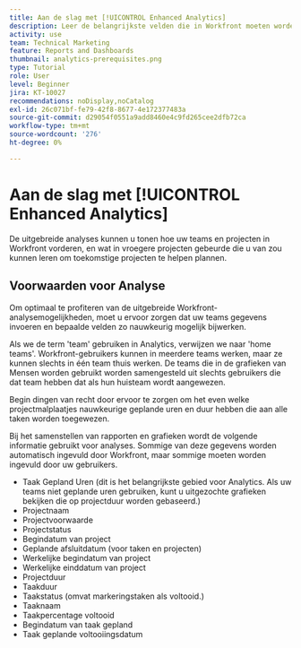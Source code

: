 ```yaml
---
title: Aan de slag met [!UICONTROL Enhanced Analytics]
description: Leer de belangrijkste velden die in Workfront moeten worden bijgewerkt, zodat de uitgebreide analyse u laat zien hoe uw teams en projecten vorderen in Workfront.
activity: use
team: Technical Marketing
feature: Reports and Dashboards
thumbnail: analytics-prerequisites.png
type: Tutorial
role: User
level: Beginner
jira: KT-10027
recommendations: noDisplay,noCatalog
exl-id: 26c071bf-fe79-42f8-8677-4e172377483a
source-git-commit: d29054f0551a9add8460e4c9fd265cee2dfb72ca
workflow-type: tm+mt
source-wordcount: '276'
ht-degree: 0%

---
```


# Aan de slag met [!UICONTROL Enhanced Analytics]

De uitgebreide analyses kunnen u tonen hoe uw teams en projecten in Workfront vorderen, en wat in vroegere projecten gebeurde die u van zou kunnen leren om toekomstige projecten te helpen plannen.

## Voorwaarden voor Analyse

Om optimaal te profiteren van de uitgebreide Workfront-analysemogelijkheden, moet u ervoor zorgen dat uw teams gegevens invoeren en bepaalde velden zo nauwkeurig mogelijk bijwerken.

Als we de term &#39;team&#39; gebruiken in Analytics, verwijzen we naar &#39;home teams&#39;. Workfront-gebruikers kunnen in meerdere teams werken, maar ze kunnen slechts in één team thuis werken. De teams die in de grafieken van Mensen worden gebruikt worden samengesteld uit slechts gebruikers die dat team hebben dat als hun huisteam wordt aangewezen.

Begin dingen van recht door ervoor te zorgen om het even welke projectmalplaatjes nauwkeurige geplande uren en duur hebben die aan alle taken worden toegewezen.

Bij het samenstellen van rapporten en grafieken wordt de volgende informatie gebruikt voor analyses. Sommige van deze gegevens worden automatisch ingevuld door Workfront, maar sommige moeten worden ingevuld door uw gebruikers.

* Taak Gepland Uren (dit is het belangrijkste gebied voor Analytics. Als uw teams niet geplande uren gebruiken, kunt u uitgezochte grafieken bekijken die op projectduur worden gebaseerd.)
* Projectnaam
* Projectvoorwaarde
* Projectstatus
* Begindatum van project
* Geplande afsluitdatum (voor taken en projecten)
* Werkelijke begindatum van project
* Werkelijke einddatum van project
* Projectduur
* Taakduur
* Taakstatus (omvat markeringstaken als voltooid.)
* Taaknaam
* Taakpercentage voltooid
* Begindatum van taak gepland
* Taak geplande voltooiingsdatum
